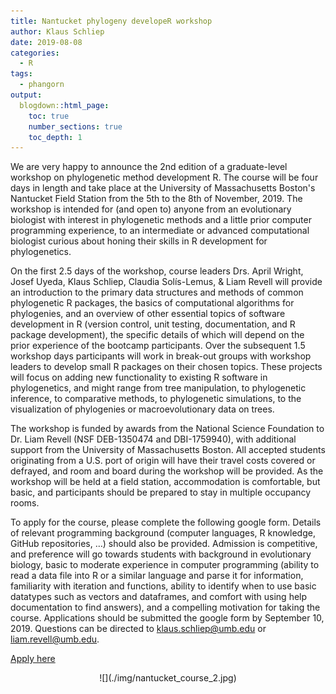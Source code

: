 ```yaml
---
title: Nantucket phylogeny developeR workshop
author: Klaus Schliep
date: 2019-08-08
categories:
  - R
tags:
  - phangorn
output:
  blogdown::html_page:
    toc: true
    number_sections: true
    toc_depth: 1
---
```


We are very happy to announce the 2nd edition of a graduate-level workshop on phylogenetic method development R. The course will be four days in length and take place at the University of Massachusetts Boston's Nantucket Field Station from the 5th to the 8th of November, 2019. The workshop is intended for (and open to) anyone from an evolutionary biologist with interest in phylogenetic methods and a little prior computer programming experience, to an intermediate or advanced computational biologist curious about honing their skills in R development for phylogenetics.

On the first 2.5 days of the workshop, course leaders Drs. April Wright, Josef Uyeda, Klaus Schliep, Claudia Solís-Lemus, & Liam Revell will provide an introduction to the primary data structures and methods of common phylogenetic R packages, the basics of computational algorithms for phylogenies, and an overview of other essential topics of software development in R (version control, unit testing, documentation, and R package development), the specific details of which will depend on the prior experience of the bootcamp participants. Over the subsequent 1.5 workshop days participants will work in break-out groups with workshop leaders to develop small R packages on their chosen topics. These projects will focus on adding new functionality to existing R software in phylogenetics, and might range from tree manipulation, to phylogenetic inference, to comparative methods, to phylogenetic simulations, to the visualization of phylogenies or macroevolutionary data on trees.

The workshop is funded by awards from the National Science Foundation to Dr. Liam Revell (NSF DEB-1350474 and DBI-1759940), with additional support from the University of Massachusetts Boston. All accepted students originating from a U.S. port of origin will have their travel costs covered or defrayed, and room and board during the workshop will be provided. As the workshop will be held at a field station, accommodation is comfortable, but basic, and participants should be prepared to stay in multiple occupancy rooms.

To apply for the course, please complete the following google form. Details of relevant programming background (computer languages, R knowledge, GitHub repositories, …) should also be provided. Admission is competitive, and preference will go towards students with background in evolutionary biology, basic to moderate experience in computer programming (ability to read a data file into R or a similar language and parse it for information, familiarity with iteration and functions, ability to identify when to use basic datatypes such as vectors and dataframes, and comfort with using help documentation to find answers), and a compelling motivation for taking the course. Applications should be submitted the google form by September 10, 2019. Questions can be directed to [klaus.schliep@umb.edu](mailto:klaus.schliep@umb.edu) or [liam.revell@umb.edu](mailto:liam.revell@umb.edu).


[Apply here](https://docs.google.com/forms/d/19vn0iJExxAPAEyDpGsEDj_HNW1-99cmcPa1UjvdA7XM/)


<center> ![](./img/nantucket_course_2.jpg) </center> 


